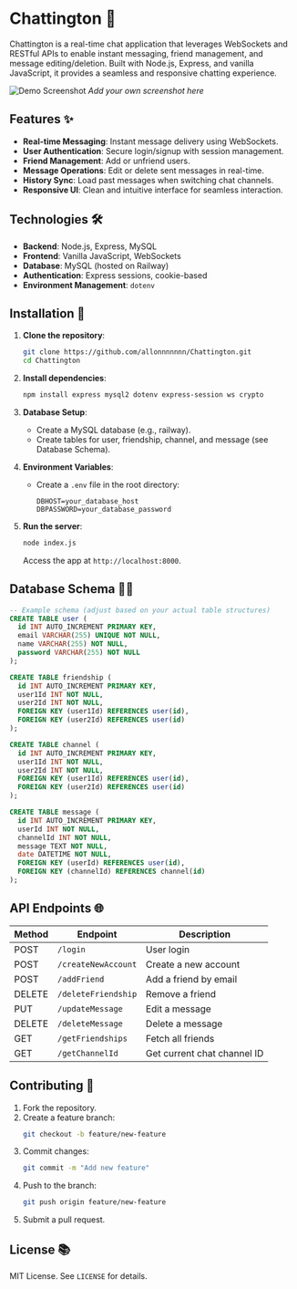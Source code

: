 # Chattington 💬

Chattington is a real-time chat application that leverages WebSockets and RESTful APIs to enable instant messaging, friend management, and message editing/deletion. Built with Node.js, Express, and vanilla JavaScript, it provides a seamless and responsive chatting experience.

![Demo Screenshot](https://via.placeholder.com/800x500.png?text=Chattington+Demo) *Add your own screenshot here*

## Features ✨

- **Real-time Messaging**: Instant message delivery using WebSockets.
- **User Authentication**: Secure login/signup with session management.
- **Friend Management**: Add or unfriend users.
- **Message Operations**: Edit or delete sent messages in real-time.
- **History Sync**: Load past messages when switching chat channels.
- **Responsive UI**: Clean and intuitive interface for seamless interaction.

## Technologies 🛠️

- **Backend**: Node.js, Express, MySQL
- **Frontend**: Vanilla JavaScript, WebSockets
- **Database**: MySQL (hosted on Railway)
- **Authentication**: Express sessions, cookie-based
- **Environment Management**: `dotenv`

## Installation 👥

1. **Clone the repository**:
   ```bash
   git clone https://github.com/allonnnnnnn/Chattington.git
   cd Chattington
   ```

2. **Install dependencies**:
   ```bash
   npm install express mysql2 dotenv express-session ws crypto
   ```

3. **Database Setup**:
   - Create a MySQL database (e.g., railway).
   - Create tables for user, friendship, channel, and message (see Database Schema).

4. **Environment Variables**:
   - Create a `.env` file in the root directory:
     ```env
     DBHOST=your_database_host
     DBPASSWORD=your_database_password
     ```

5. **Run the server**:
   ```bash
   node index.js
   ```
   Access the app at `http://localhost:8000`.

## Database Schema 💃📛

```sql
-- Example schema (adjust based on your actual table structures)
CREATE TABLE user (
  id INT AUTO_INCREMENT PRIMARY KEY,
  email VARCHAR(255) UNIQUE NOT NULL,
  name VARCHAR(255) NOT NULL,
  password VARCHAR(255) NOT NULL
);

CREATE TABLE friendship (
  id INT AUTO_INCREMENT PRIMARY KEY,
  user1Id INT NOT NULL,
  user2Id INT NOT NULL,
  FOREIGN KEY (user1Id) REFERENCES user(id),
  FOREIGN KEY (user2Id) REFERENCES user(id)
);

CREATE TABLE channel (
  id INT AUTO_INCREMENT PRIMARY KEY,
  user1Id INT NOT NULL,
  user2Id INT NOT NULL,
  FOREIGN KEY (user1Id) REFERENCES user(id),
  FOREIGN KEY (user2Id) REFERENCES user(id)
);

CREATE TABLE message (
  id INT AUTO_INCREMENT PRIMARY KEY,
  userId INT NOT NULL,
  channelId INT NOT NULL,
  message TEXT NOT NULL,
  date DATETIME NOT NULL,
  FOREIGN KEY (userId) REFERENCES user(id),
  FOREIGN KEY (channelId) REFERENCES channel(id)
);
```

## API Endpoints 🌐

| Method | Endpoint             | Description          |
|--------|----------------------|----------------------|
| POST   | `/login`             | User login          |
| POST   | `/createNewAccount`  | Create a new account |
| POST   | `/addFriend`         | Add a friend by email |
| DELETE | `/deleteFriendship`  | Remove a friend |
| PUT    | `/updateMessage`     | Edit a message |
| DELETE | `/deleteMessage`     | Delete a message |
| GET    | `/getFriendships`    | Fetch all friends |
| GET    | `/getChannelId`      | Get current chat channel ID |

## Contributing 🤝

1. Fork the repository.
2. Create a feature branch:
   ```bash
   git checkout -b feature/new-feature
   ```
3. Commit changes:
   ```bash
   git commit -m "Add new feature"
   ```
4. Push to the branch:
   ```bash
   git push origin feature/new-feature
   ```
5. Submit a pull request.

## License 📚

MIT License. See `LICENSE` for details.
